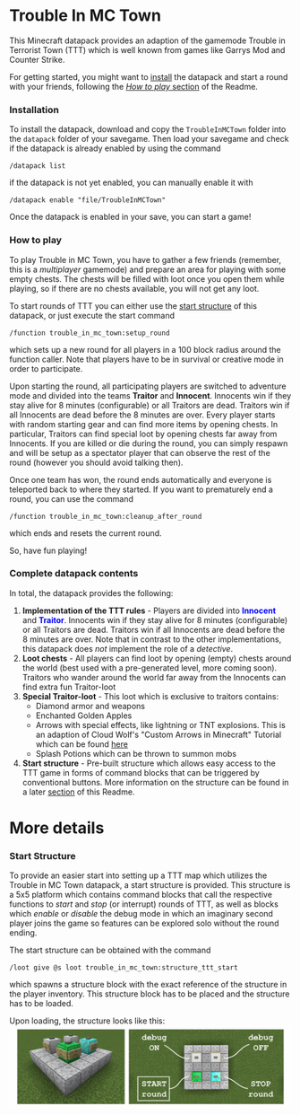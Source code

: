 # Trouble In MC Town

This Minecraft datapack provides an adaption of the gamemode Trouble in Terrorist Town (TTT) which is well known from games like Garrys Mod and Counter Strike.


For getting started, you might want to [install](https://github.com/janattig/Trouble-In-MC-Town#installation) the datapack and start a round with your friends, following the [*How to play* section](https://github.com/janattig/Trouble-In-MC-Town#how-to-play) of the Readme.





### Installation

To install the datapack, download and copy the `TroubleInMCTown` folder into the `datapack` folder of your savegame. Then load your savegame and check if the datapack is already enabled by using the command
```
/datapack list
```
if the datapack is not yet enabled, you can manually enable it with
```
/datapack enable "file/TroubleInMCTown"
```
Once the datapack is enabled in your save, you can start a game!





### How to play

To play Trouble in MC Town, you have to gather a few friends (remember, this is a *multiplayer* gamemode) and prepare an area for playing with some empty chests. The chests will be filled with loot once you open them while playing, so if there are no chests available, you will not get any loot.

To start rounds of TTT you can either use the [start structure](https://github.com/janattig/Trouble-In-MC-Town#start-structure) of this datapack, or just execute the start command
```
/function trouble_in_mc_town:setup_round
```
which sets up a new round for all players in a 100 block radius around the function caller. Note that players have to be in survival or creative mode in order to participate.

Upon starting the round, all participating players are switched to adventure mode and divided into the teams **Traitor** and **Innocent**. Innocents win if they stay alive for 8 minutes (configurable) or all Traitors are dead. Traitors win if all Innocents are dead before the 8 minutes are over. Every player starts with random starting gear and can find more items by opening chests. In particular, Traitors can find special loot by opening chests far away from Innocents. If you are killed or die during the round, you can simply respawn and will be setup as a spectator player that can observe the rest of the round (however you should avoid talking then).

Once one team has won, the round ends automatically and everyone is teleported back to where they started. If you want to prematurely end a round, you can use the command
```
/function trouble_in_mc_town:cleanup_after_round
```
which ends and resets the current round.

So, have fun playing!





### Complete datapack contents

In total, the datapack provides the following:
1. **Implementation of the TTT rules** - Players are divided into <span style="color:blue">**Innocent**</span> and <span style="color:blue">**Traitor**</span>. Innocents win if they stay alive for 8 minutes (configurable) or all Traitors are dead. Traitors win if all Innocents are dead before the 8 minutes are over. Note that in contrast to the other implementations, this datapack does *not* implement the role of a *detective*.
2. **Loot chests** - All players can find loot by opening (empty) chests around the world (best used with a pre-generated level, more coming soon). Traitors who wander around the world far away from the Innocents can find extra fun Traitor-loot
3. **Special Traitor-loot** - This loot which is exclusive to traitors contains:
    * Diamond armor and weapons
    * Enchanted Golden Apples
    * Arrows with special effects, like lightning or TNT explosions. This is an adaption of Cloud Wolf's "Custom Arrows in Minecraft" Tutorial which can be found [here](https://www.youtube.com/watch?v=14mBKL53Fy0)
    * Splash Potions which can be thrown to summon mobs
4. **Start structure** - Pre-built structure which allows easy access to the TTT game in forms of command blocks that can be triggered by conventional buttons. More information on the structure can be found in a later [section](https://github.com/janattig/Trouble-In-MC-Town#start-structure) of this Readme.



# More details

### Start Structure

To provide an easier start into setting up a TTT map which utilizes the Trouble in MC Town datapack, a start structure is provided. This structure is a 5x5 platform which contains command blocks that call the respective functions to *start* and *stop* (or interrupt) rounds of TTT, as well as blocks which *enable* or *disable* the debug mode in which an imaginary second player joins the game so features can be explored solo without the round ending.

The start structure can be obtained with the command
```
/loot give @s loot trouble_in_mc_town:structure_ttt_start
```
which spawns a structure block with the exact reference of the structure in the player inventory. This structure block has to be placed and the structure has to be loaded.

Upon loading, the structure looks like this:
![](images/start_structure.png)
